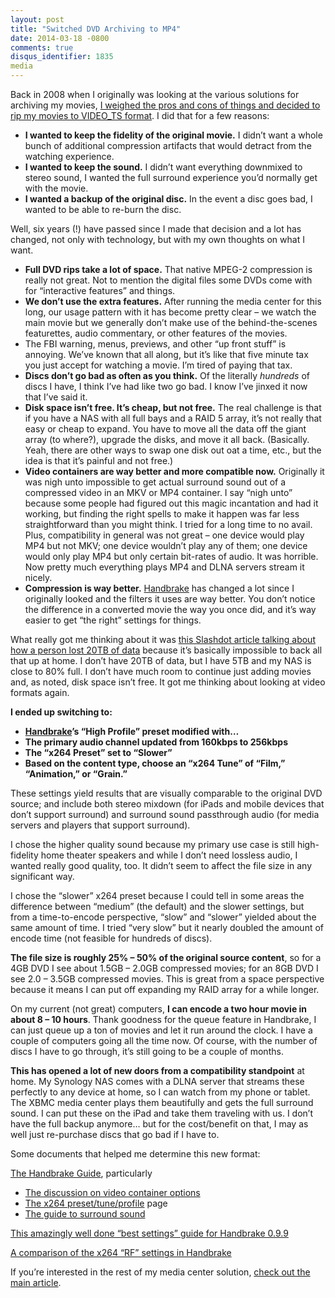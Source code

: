 ```yaml
---
layout: post
title: "Switched DVD Archiving to MP4"
date: 2014-03-18 -0800
comments: true
disqus_identifier: 1835
media
---
```

Back in 2008 when I originally was looking at the various solutions for
archiving my movies, [I weighed the pros and cons of things and decided
to rip my movies to VIDEO\_TS
format](/archive/2008/09/30/overview-of-my-media-center-solution.aspx).
I did that for a few reasons:

-   **I wanted to keep the fidelity of the original movie.** I didn’t
    want a whole bunch of additional compression artifacts that would
    detract from the watching experience.
-   **I wanted to keep the sound.** I didn’t want everything downmixed
    to stereo sound, I wanted the full surround experience you’d
    normally get with the movie.
-   **I wanted a backup of the original disc.** In the event a disc goes
    bad, I wanted to be able to re-burn the disc.

Well, six years (!) have passed since I made that decision and a lot has
changed, not only with technology, but with my own thoughts on what I
want.

-   **Full DVD rips take a lot of space.** That native MPEG-2
    compression is really not great. Not to mention the digital files
    some DVDs come with for “interactive features” and things.
-   **We don’t use the extra features.** After running the media center
    for this long, our usage pattern with it has become pretty clear –
    we watch the main movie but we generally don’t make use of the
    behind-the-scenes featurettes, audio commentary, or other features
    of the movies.
-   The FBI warning, menus, previews, and other “up front stuff” is
    annoying. We’ve known that all along, but it’s like that five minute
    tax you just accept for watching a movie. I’m tired of paying that
    tax.
-   **Discs don’t go bad as often as you think.** Of the literally
    *hundreds* of discs I have, I think I’ve had like two go bad. I know
    I’ve jinxed it now that I’ve said it.
-   **Disk space isn’t free. It’s cheap, but not free.** The real
    challenge is that if you have a NAS with all full bays and a RAID 5
    array, it’s not really that easy or cheap to expand. You have to
    move all the data off the giant array (to where?), upgrade the
    disks, and move it all back. (Basically. Yeah, there are other ways
    to swap one disk out oat a time, etc., but the idea is that it’s
    painful and not free.)
-   **Video containers are way better and more compatible now.**
    Originally it was nigh unto impossible to get actual surround sound
    out of a compressed video in an MKV or MP4 container. I say “nigh
    unto” because some people had figured out this magic incantation and
    had it working, but finding the right spells to make it happen was
    far less straightforward than you might think. I tried for a long
    time to no avail. Plus, compatibility in general was not great – one
    device would play MP4 but not MKV; one device wouldn’t play any of
    them; one device would only play MP4 but only certain bit-rates of
    audio. It was horrible. Now pretty much everything plays MP4 and
    DLNA servers stream it nicely.
-   **Compression is way better.** [Handbrake](http://handbrake.fr/) has
    changed a lot since I originally looked and the filters it uses are
    way better. You don’t notice the difference in a converted movie the
    way you once did, and it’s way easier to get “the right” settings
    for things.

What really got me thinking about it was [this Slashdot article talking
about how a person lost 20TB of
data](http://ask.slashdot.org/story/14/03/12/1253218/how-do-you-backup-20tb-of-data)
because it’s basically impossible to back all that up at home. I don’t
have 20TB of data, but I have 5TB and my NAS is close to 80% full. I
don’t have much room to continue just adding movies and, as noted, disk
space isn’t free. It got me thinking about looking at video formats
again.

**I ended up switching to:**

-   [**Handbrake**](http://handbrake.fr/)**’s “High Profile” preset
    modified with…**
-   **The primary audio channel updated from 160kbps to 256kbps**
-   **The “x264 Preset” set to “Slower”**
-   **Based on the content type, choose an “x264 Tune” of “Film,”
    “Animation,” or “Grain.”**

These settings yield results that are visually comparable to the
original DVD source; and include both stereo mixdown (for iPads and
mobile devices that don’t support surround) and surround sound
passthrough audio (for media servers and players that support surround).

I chose the higher quality sound because my primary use case is still
high-fidelity home theater speakers and while I don’t need lossless
audio, I wanted really good quality, too. It didn’t seem to affect the
file size in any significant way.

I chose the “slower” x264 preset because I could tell in some areas the
difference between “medium” (the default) and the slower settings, but
from a time-to-encode perspective, “slow” and “slower” yielded about the
same amount of time. I tried “very slow” but it nearly doubled the
amount of encode time (not feasible for hundreds of discs).

**The file size is roughly 25% – 50% of the original source content**,
so for a 4GB DVD I see about 1.5GB – 2.0GB compressed movies; for an 8GB
DVD I see 2.0 – 3.5GB compressed movies. This is great from a space
perspective because it means I can put off expanding my RAID array for a
while longer.

On my current (not great) computers, **I can encode a two hour movie in
about 8 – 10 hours**. Thank goodness for the queue feature in Handbrake,
I can just queue up a ton of movies and let it run around the clock. I
have a couple of computers going all the time now. Of course, with the
number of discs I have to go through, it’s still going to be a couple of
months.

**This has opened a lot of new doors from a compatibility standpoint**
at home. My Synology NAS comes with a DLNA server that streams these
perfectly to any device at home, so I can watch from my phone or tablet.
The XBMC media center plays them beautifully and gets the full surround
sound. I can put these on the iPad and take them traveling with us. I
don’t have the full backup anymore… but for the cost/benefit on that, I
may as well just re-purchase discs that go bad if I have to.

Some documents that helped me determine this new format:

[The Handbrake Guide](https://trac.handbrake.fr/wiki/HandBrakeGuide),
particularly

-   [The discussion on video container
    options](https://trac.handbrake.fr/wiki/Containers)
-   [The x264
    preset/tune/profile](https://trac.handbrake.fr/wiki/x264VideoSettings)
    page
-   [The guide to surround
    sound](https://trac.handbrake.fr/wiki/SurroundSoundGuide)

[This amazingly well done “best settings” guide for Handbrake
0.9.9](http://mattgadient.com/2013/06/12/a-best-settings-guide-for-handbrake-0-9-9/)

[A comparison of the x264 “RF” settings in
Handbrake](http://mattgadient.com/2013/06/20/comparing-x264-rf-settings-in-handbrake-examples/)

If you’re interested in the rest of my media center solution, [check out
the main
article](/archive/2008/09/30/overview-of-my-media-center-solution.aspx).

